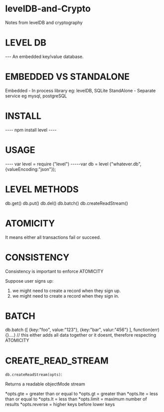 # levelDB-and-Crypto
Notes from levelDB and cryptography

# LEVEL DB 

--- An embedded key/value database.

# EMBEDDED VS STANDALONE

Embedded - In process library eg: levelDB, SQLite 
StandAlone - Separate service eg mysql, postgreSQL

# INSTALL 

---- npm install level ----

# USAGE

---- var level = require ("level")
-----var db = level ("whatever.db", {valueEncoding:"json"});

# LEVEL METHODS

db.get()
db.put()
db.del()
db.batch()
db.createReadStream()

# ATOMICITY

It means either all transactions fail or succeed.

# CONSISTENCY

Consistency is important to enforce ATOMICITY

Suppose user signs up:

1) we might need to create a record when they sign up.
2) we might need to create a record when they sign in.

# BATCH

db.batch ([
    {key:"foo", value:"123"},
    {key:"bar", valur:"456"}
], function(err){}....) // this either adds all data together or it doesnt, therefore respecting ATOMICITY

# CREATE_READ_STREAM

`db.createReadStream(opts)`:
 
 Returns  a readable objectMode stream

 *opts.gte = greater than or equal to
 *opts.gt  = greater than
 *opts.lte = less than or equal to
 *opts.lt = less than
 *opts.limit = maximum number of results
 *opts.reverse = higher keys before lower keys